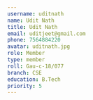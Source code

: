 ```yaml
---
username: uditnath
name: Udit Nath
title: Udit Nath
email: uditjeet@gmail.com
phone: 7564884220
avatar: uditnath.jpg
role: Member
type: member
roll: Gau-c-18/077
branch: CSE
education: B.Tech
priority: 5
---
```

